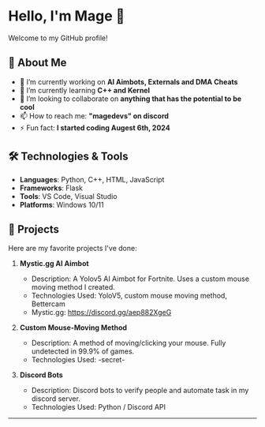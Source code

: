 # Hello, I'm Mage 👋

Welcome to my GitHub profile!

## 🚀 About Me

- 🔭 I’m currently working on **AI Aimbots, Externals and DMA Cheats**
- 🌱 I’m currently learning **C++ and Kernel**
- 👯 I’m looking to collaborate on **anything that has the potential to be cool**
- 📫 How to reach me: **"magedevs" on discord**
- ⚡ Fun fact: **I started coding Augest 6th, 2024**

## 🛠️ Technologies & Tools

- **Languages**: Python, C++, HTML, JavaScript
- **Frameworks**: Flask
- **Tools**: VS Code, Visual Studio
- **Platforms**: Windows 10/11

## 🌟 Projects

Here are my favorite projects I've done:

1. **Mystic.gg AI Aimbot**
   - Description: A Yolov5 AI Aimbot for Fortnite. Uses a custom mouse moving method I created.
   - Technologies Used: YoloV5, custom mouse moving method, Bettercam
   - Mystic.gg: https://discord.gg/aep882XgeG
  
2. **Custom Mouse-Moving Method**
   - Description: A method of moving/clicking your mouse. Fully undetected in 99.9% of games.
   - Technologies Used: -secret-
    
3. **Discord Bots**
   - Description: Discord bots to verify people and automate task in my discord server.
   - Technologies Used: Python / Discord API

---
